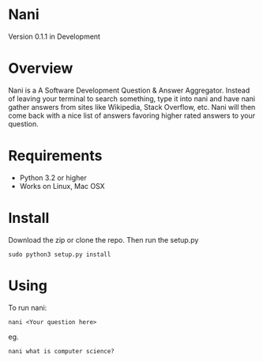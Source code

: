 # Nani
Version 0.1.1 in Development

Overview
========

Nani is a A Software Development Question & Answer Aggregator. 
Instead of leaving your terminal to search something, type it into
nani and have nani gather answers from sites like Wikipedia, Stack 
Overflow, etc. Nani will then come back with a nice list of answers
favoring higher rated answers to your question.

Requirements
============

* Python 3.2 or higher
* Works on Linux, Mac OSX

Install
=======
Download the zip or clone the repo. Then run the setup.py

    sudo python3 setup.py install

Using
=====

To run nani:

    nani <Your question here>

eg.

    nani what is computer science?
